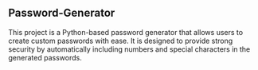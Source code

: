 ## Password-Generator
This project is a Python-based password generator that allows users to create custom passwords with ease. It is designed to provide strong security by automatically including numbers and special characters in the generated passwords.
